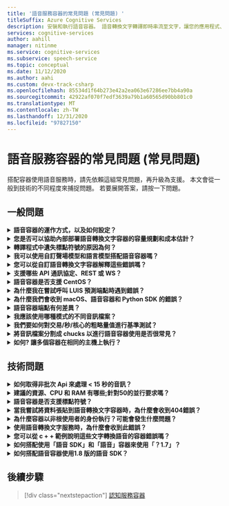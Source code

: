 ```yaml
---
title: '語音服務容器的常見問題 (常見問題) '
titleSuffix: Azure Cognitive Services
description: 安裝和執行語音容器。 語音轉換文字轉譯即時串流至文字，讓您的應用程式、工具或裝置可以使用或顯示。 文字轉語音會將輸入文字轉換為仿真人的合成語音。
services: cognitive-services
author: aahill
manager: nitinme
ms.service: cognitive-services
ms.subservice: speech-service
ms.topic: conceptual
ms.date: 11/12/2020
ms.author: aahi
ms.custom: devx-track-csharp
ms.openlocfilehash: 85534d1f64b273e42a2ea063e67286ee7bb4a90a
ms.sourcegitcommit: 42922af070f7edf3639a79b1a60565d90bb801c0
ms.translationtype: MT
ms.contentlocale: zh-TW
ms.lasthandoff: 12/31/2020
ms.locfileid: "97827150"
---
```

# <a name="speech-service-containers-frequently-asked-questions-faq"></a>語音服務容器的常見問題 (常見問題) 

搭配容器使用語音服務時，請先依賴這組常見問題，再升級為支援。 本文會從一般到技術的不同程度來捕捉問題。 若要展開答案，請按一下問題。

## <a name="general-questions"></a>一般問題

<details>
<summary>
<b>語音容器的運作方式，以及如何設定？</b>
</summary>

**答：** 設定生產叢集時，需要考慮幾件事。 首先，在同一部電腦上設定單一語言、多個容器，不應該是很大的問題。 如果您遇到問題，可能是硬體相關的問題，因此我們會先查看資源，也就是：CPU 和記憶體規格。

請考慮一段時間、 `ja-JP` 容器和最新模型。 聲場模型是最嚴苛的 CPU，而語言模型則要求最多的記憶體。 當我們對使用進行基準測試時，大約要有0.6 的 CPU 核心，才能在音訊即時流入 (（例如麥克風) ）流入時處理單一語音轉文字的要求。 如果您要以較即時的方式（例如從檔案) ）來將音訊饋送 (，該使用量可以 (1.2 x 核心) 。 同時，以下所列的記憶體是用來解碼語音的作業系統。 它不 *會* 考慮語言模型的實際完整大小，這會位於檔案快取中。 這是 `ja-JP` 額外的 2 gb; 針對 `en-US` ，它可能更 (6-7 gb) 。

如果您有記憶體不足的電腦，而且您想要在其上部署多個語言，則可能會有檔案快取已滿，且會強制 OS 將模型移入和移出分頁。針對執行中的轉譯，這可能是災難性的，可能會導致變慢和其他效能的影響。

此外，我們會為具有 [advanced vector extension (AVX2) ](speech-container-howto.md#advanced-vector-extension-support) 指令集的電腦預先封裝可執行檔。 具有 AVX512 指令集的電腦將需要該目標的程式碼產生，而啟動10個語言的10個容器可能會暫時耗盡 CPU。 這類訊息會出現在 docker 記錄檔中：

```console
2020-01-16 16:46:54.981118943 
[W:onnxruntime:Default, tvm_utils.cc:276 LoadTVMPackedFuncFromCache]
Cannot find Scan4_llvm__mcpu_skylake_avx512 in cache, using JIT...
```

您可以使用變數，在 *單一* 容器內設定您想要的解碼器數目 `DECODER MAX_COUNT` 。 因此，基本上，我們應該從您的 SKU 開始 (的 CPU/記憶體) ，我們可以建議如何充分運用它。 很棒的起點是指建議的主機機器資源規格。

<br>
</details>

<details>
<summary>
<b>您是否可以協助內部部署語音轉換文字容器的容量規劃和成本估計？</b>
</summary>

**答：** 針對批次處理模式中的容器容量，每個解碼器都可以即時處理2到3倍（具有兩個 CPU 核心）進行單一辨識。 我們不建議每個容器實例保留兩個以上的並行表彰，但建議您在負載平衡器後方的可靠性/可用性原因，執行更多的容器實例。

雖然我們可以讓每個容器實例以更多的解碼器來執行。 例如，我們可能可以在八部核心電腦上的每個容器實例上設定7個 (，每個) 超過2倍，以產生15倍的輸送量。 有一個 `DECODER_MAX_COUNT` 要注意的參數。 在極端情況下，會產生可靠性和延遲問題，輸送量也會大幅增加。 若為麥克風，則會有最久的時間。 整體使用方式應該是單一辨識的一個核心。

在批次處理模式中處理 1 K 小時/天的案例中，在極端情況下，3個 Vm 可以在24小時內處理，但不保證。 為了處理尖峰天、容錯移轉、更新，以及提供最小的備份/BCP，我們建議使用4-5 的機器，而不是每個叢集3個，以及2個以上的叢集。

針對硬體，我們使用標準 Azure VM `DS13_v2` 作為參考 (每個核心都必須是 2.6 GHz 或更好的，且已啟用 AVX2 指令集) 。

| 執行個體  | vCPU (s)  | RAM    | 暫存儲存體 | 隨用隨付與 AHB | 1年保留 AHB (% 的節省)  | 使用 AHB 節省3年 (%)  |
|-----------|---------|--------|--------------|------------------------|-------------------------------------|--------------------------------------|
| `DS13 v2` | 8       | 56 GiB | 112 GiB      | 每小時 $ 0.598            | $ 0.3528/小時 (~ 41% )                  | $ 0.2333/小時 (~ 61% )                   |

根據設計參考 (5 個 Vm 的兩個叢集來處理 1 K 小時/天音訊批次處理) ，1年的硬體成本將會是：

> 2 (叢集) * 5 (每個叢集的 Vm) * $ 0.3528/小時 * 365 (天) * 24 (小時) = $ 31K/年

對應至實體機器時，一般估計為 1 vCPU = 1 個實體 CPU 核心。 實際上，1vCPU 比單一核心更強大。

針對內部內部部署，所有這些額外的因素都能發揮作用：

- 實體 CPU 的類型和其上的核心數目
- 相同 box/電腦上同時執行的 Cpu 數目
- Vm 的設定方式
- 如何使用超執行緒/多執行緒處理
- 如何共用記憶體
- 作業系統等等。

一般來說，它並不會與 Azure 環境調整。 考慮到其他負擔，我會說安全的估計是10個實體 CPU 核心 = 8 個 Azure vCPU。 雖然熱門 Cpu 只有八個核心。 使用內部內部部署部署時，成本將會高於使用 Azure Vm。 此外，請考慮折舊率。

服務成本與線上服務相同：適用于語音轉換文字的每小時 $ 1/小時。 語音服務成本為：

> $1 * 1000 * 365 = $ 365K

支付給 Microsoft 的維護成本取決於服務層級和服務的內容。 這項技術的不同之處是，如果涉及現場服務，基本層級會從 $ $29.99/月到數十萬。 服務/維護的粗略數位是 $ 300/小時。 不包含人員成本。 不包含其他基礎結構成本 (例如儲存體、網路和負載平衡器) 。

<br>
</details>

<details>
<summary>
<b>轉譯程式中遺失標點符號的原因為何？</b>
</summary>

**答：**`speech_recognition_language=<YOUR_LANGUAGE>`如果是使用碳 client，則應該在要求中明確設定。

例如：

```python
if not recognize_once(
    speechsdk.SpeechRecognizer(
        speech_config=speechsdk.SpeechConfig(
            endpoint=template.format("interactive"),
            speech_recognition_language="ja-JP"),
            audio_config=audio_config)):

    print("Failed interactive endpoint")
    exit(1)
```
輸出如下：

```cmd
RECOGNIZED: SpeechRecognitionResult(
    result_id=2111117c8700404a84f521b7b805c4e7, 
    text="まだ早いまだ早いは猫である名前はまだないどこで生まれたかとんと見当を検討をなつかぬ。
    何でも薄暗いじめじめした所でながら泣いていた事だけは記憶している。
    まだは今ここで初めて人間と言うものを見た。
    しかも後で聞くと、それは書生という人間中で一番同額同額。",
    reason=ResultReason.RecognizedSpeech)
```

<br>
</details>

<details>
<summary>
<b>我可以使用自訂聲場模型和語言模型搭配語音容器嗎？</b>
</summary>

我們目前只能傳遞一個模型識別碼，也就是自訂語言模型或自訂聲場模型。

**答：***不* 同時支援聲場和語言模型的決策。 這會持續生效，直到建立統一的識別碼以減少 API 中斷為止。 可惜的是，目前不支援此功能。

<br>
</details>

<details>
<summary>
<b>您可以從自訂語音轉換文字容器解釋這些錯誤嗎？</b>
</summary>

**錯誤1：**

```cmd
Failed to fetch manifest: Status: 400 Bad Request Body:
{
    "code": "InvalidModel",
    "message": "The specified model is not supported for endpoint manifests."
}
```

**解答1：** 如果您要使用最新的自訂模型進行定型，我們目前不支援。 如果您使用較舊的版本進行定型，則應該可以使用。 我們仍在努力支援最新版本。

基本上，自訂容器不支援 Halide 或以 ONNX 為基礎的聲場模型 (這是自訂定型入口網站) 中的預設值。 這是因為自訂模型未經過加密，而且我們不想要公開 ONNX 模型，語言模型是正常的。 客戶必須明確地選取較舊的非 ONNX 模型以進行自訂定型。 精確度不會受到影響。 模型大小可能較大 (100 MB) 。

> 支援模型 > 20190220 (4.5 版整合) 

**錯誤2：**

```cmd
HTTPAPI result code = HTTPAPI_OK.
HTTP status code = 400.
Reason:  Synthesis failed.
StatusCode: InvalidArgument,
Details: Voice does not match.
```

**回答2：** 您必須在要求中提供正確的語音名稱，此名稱會區分大小寫。 請參閱完整的服務名稱對應。

**錯誤3：**

```json
{
    "code": "InvalidProductId",
    "message": "The subscription SKU \"CognitiveServices.S0\" is not supported in this service instance."
}
```

**解答3：** 您用來建立語音資源，而不是認知服務資源的簧片。


<br>
</details>

<details>
<summary>
<b>支援哪些 API 通訊協定、REST 或 WS？</b>
</summary>

**答：** 針對語音轉換文字和自訂語音轉換文字容器，我們目前僅支援 websocket 通訊協定。 SDK 只支援在 WS 中呼叫，但不支援 REST。 目前有一個方案可新增 REST 支援，但目前沒有 ETA。 請一律參考官方檔，請參閱 [查詢預測端點](speech-container-howto.md#query-the-containers-prediction-endpoint)。

<br>
</details>

<details>
<summary>
<b>語音容器是否支援 CentOS？</b>
</summary>

**答：** Python SDK 尚不支援 CentOS 7，也不支援 Ubuntu 19.04。

Python 語音 SDK 套件適用於下列作業系統：
- **Windows** -x64 和 x86
- **Mac** -macOS X 10.12 版或更新版本
- **Linux** -ubuntu 16.04、ubuntu 18.04、Debian 9 （x64）

如需環境設定的詳細資訊，請參閱 [Python 平臺設定](quickstarts/setup-platform.md?pivots=programming-language-python)。 目前，Ubuntu 18.04 是建議的版本。

<br>
</details>

<details>
<summary>
<b>為什麼我在嘗試呼叫 LUIS 預測端點時遇到錯誤？</b>
</summary>

我在 IoT Edge 部署中使用 LUIS 容器，並嘗試從另一個容器呼叫 LUIS 預測端點。 LUIS 容器正在接聽埠5001，而我所使用的 URL 如下：

```csharp
var luisEndpoint =
    $"ws://192.168.1.91:5001/luis/prediction/v3.0/apps/{luisAppId}/slots/production/predict";
var config = SpeechConfig.FromEndpoint(new Uri(luisEndpoint));
```

我遇到的錯誤是：

```cmd
WebSocket Upgrade failed with HTTP status code: 404 SessionId: 3cfe2509ef4e49919e594abf639ccfeb
```

我在 LUIS 容器記錄中看到要求，且訊息顯示：

```cmd
The request path /luis//predict" does not match a supported file type.
```

這代表什麼？ 我遺失了什麼？ 我已遵循語音 SDK 的範例，從 [這裡](https://github.com/Azure-Samples/cognitive-services-speech-sdk)開始。 案例是，我們會根據我們定型的 LUIS 應用程式，直接從電腦麥克風偵測音訊，並嘗試判斷意圖。 我所連結的範例的確如此。 它可與 LUIS 的雲端式服務搭配運作。 使用語音 SDK 似乎可讓我們不必另行明確呼叫語音轉換文字 API，然後再進行第二次呼叫 LUIS。

因此，我只想從使用雲端中 LUIS 的案例切換到使用 LUIS 容器。 我不可以想像語音 SDK 是否適用于另一種。

**答：** 語音 SDK 不應針對 LUIS 容器使用。 若要使用 LUIS 容器，應使用 LUIS SDK 或 LUIS REST API。 語音 SDK 應針對語音容器使用。

雲端與容器不同。 雲端可以由多個匯總的容器組成 (有時稱為微型服務) 。 因此有一個 LUIS 容器，然後有一個語音容器-兩個不同的容器。 語音容器只會執行語音。 LUIS 容器只會執行 LUIS。 在雲端中，因為這兩個容器都是已知的部署方式，而且如果遠端用戶端移至雲端、執行語音、返回，然後再次移至雲端並執行 LUIS，我們提供了一項功能，可讓用戶端移至語音，然後移至 LUIS，然後再回到用戶端。 因此，即使在此案例中，語音 SDK 會將音訊的語音雲端容器移至語音雲端容器，然後語音雲端容器會使用文字來與 LUIS cloud 容器交談。 LUIS 容器沒有接受音訊的概念 (不適合 LUIS 容器接受串流音訊-LUIS 是以文字為基礎的服務) 。 在內部部署的情況下，我們並不確定我們的客戶已部署兩個容器，但我們不會在客戶的內部部署容器之間進行協調，而如果兩個容器都部署在內部內部部署上，則不會將 SR 優先移回用戶端，並讓客戶取得該文字並移至 LUIS。

<br>
</details>

<details>
<summary>
<b>為什麼我們會收到 macOS、語音容器和 Python SDK 的錯誤？</b>
</summary>

當我們傳送 *.wav* 檔給轉譯時，結果會傳回：

```cmd
recognition is running....
Speech Recognition canceled: CancellationReason.Error
Error details: Timeout: no recognition result received.
When creating a websocket connection from the browser a test, we get:
wb = new WebSocket("ws://localhost:5000/speech/recognition/dictation/cognitiveservices/v1")
WebSocket
{
    url: "ws://localhost:5000/speech/recognition/dictation/cognitiveservices/v1",
    readyState: 0,
    bufferedAmount: 0,
    onopen: null,
    onerror: null,
    ...
}
```

我們知道 websocket 已正確設定。

**答：** 如果是這種情況，則請參閱 [此 GitHub 問題](https://github.com/Azure-Samples/cognitive-services-speech-sdk/issues/310)。 我們在 [這裡](https://github.com/Azure-Samples/cognitive-services-speech-sdk/issues/310#issuecomment-527542722)提供了一個解決辦法。

請在1.8 版修正此問題。


<br>
</details>

<details>
<summary>
<b>語音容器端點有何差異？</b>
</summary>

您是否可以協助填滿下列測試計量，包括要測試的函式，以及如何測試 SDK 和 REST Api？ 尤其是「互動式」和「交談」的差異，我在現有的 doc/範例中看不到。

| 端點                                                | 功能測試                                                   | SDK | REST API |
|---------------------------------------------------------|-------------------------------------------------------------------|-----|----------|
| `/speech/synthesize/cognitiveservices/v1`               | 合成文字 (文字轉換語音)                                   |     | 是      |
| `/speech/recognition/dictation/cognitiveservices/v1`    | 認知服務內部內部部署聽寫 v1 websocket 端點        | 是 | 否       |
| `/speech/recognition/interactive/cognitiveservices/v1`  | 認知服務內部內部部署互動式 v1 websocket 端點  |     |          |
| `/speech/recognition/conversation/cognitiveservices/v1` | 認知服務內部內部部署對話 v1 websocket 端點 |     |          |

**答：** 這是下列各項的融合：
- 嘗試容器的聽寫端點的人， (我不確定其取得 URL 的方式) 
- 1個<sup>st</sup> 合作物件端點是容器中的端點。
- 傳回語音的 1<sup>st</sup> 合作物件端點，而不是 `speech.hypothesis` 3<sup>rd</sup> 元件端點針對聽寫端點傳回的訊息。
- 碳快速入門會使用 `RecognizeOnce` (互動模式) 
- 具有判斷提示的碳對 `speech.fragment` 要求它們的訊息不會在互動模式中傳回。
- 在發行組建中引發 assert 的碳 (終止進程) 。

因應措施是切換至在您的程式碼中使用連續辨識，或 (更快速) 連接到容器中的互動式或連續端點。
針對您的程式碼，將端點設定為 `host:port` /speech/recognition/interactive/cognitiveservices/v1

如需各種模式，請參閱語音模式-請參閱以下內容：

## <a name="speech-modes---interactive-conversation-dictation"></a>語音模式-互動式、對話、聽寫

[!INCLUDE [speech-modes](includes/speech-modes.md)]

適當的修正會隨附于 SDK 1.8，其具有內部部署支援 (將挑選正確的端點，因此我們將不會比線上服務) 更糟。 在此同時，還有連續辨識的範例，為什麼我們不會指向它？

https://github.com/Azure-Samples/cognitive-services-speech-sdk/blob/6805d96bf69d9e95c9137fe129bc5d81e35f6309/samples/python/console/speech_sample.py#L196

<br>
</details>

<details>
<summary>
<b>我應該使用哪種模式的不同音訊檔案？</b>
</summary>

**答：** 以下是 [使用 Python 的快速入門](./get-started-speech-to-text.md?pivots=programming-language-python)。 您可以在檔網站上找到其他連結的語言。

只是為了表達互動式、對話和聽寫;這是指定服務將處理語音要求之特定方式的先進方式。 可惜的是，對於內部內部部署的容器，我們必須指定完整的 URI (，因為它包含本機電腦) ，因此此資訊是從抽象的洩漏。 我們正與 SDK 小組合作，讓未來更能使用。

<br>
</details>

<details>
<summary>
<b>我們要如何對交易/秒/核心的粗略量值進行基準測試？</b>
</summary>

**答：** 以下是現有模型所預期的一些粗略數位， (將會在正式運作) 中有更好的變更：

- 針對檔案，節流將會在語音 SDK 中，以2x 為間隔。 音訊的前五秒不會進行節流。 解碼器能夠執行大約3倍的時間。 如此一來，整體 CPU 使用率將會接近2個核心，以進行單一辨識。
- 若為 mic，則會有最久的時間。 單一辨識的整體使用量應大約是1個核心。

這可以透過 docker 記錄進行驗證。 我們實際上是使用 session 和片語/語句統計資料來傾印這一行，其中包含 RTF 數位。


<br>
</details>

<details>
<summary>
<b>將音訊檔案分割成 chucks 以進行語音容器使用是否很常見？</b>
</summary>

我目前的計畫是取得現有的音訊檔案，並將它分割為10秒的區塊，然後透過容器來傳送這些檔案。 這是可接受的案例嗎？  有更好的方法可以處理容器中較大的音訊檔案嗎？

**答：** 您只需使用語音 SDK 並為其提供檔案，就會執行正確的動作。 為什麼您需要區出檔案？


<br>
</details>

<details>
<summary>
<b>如何? 讓多個容器在相同的主機上執行？</b>
</summary>

檔說要公開不同的埠，我這麼做，但 LUIS 容器仍在接聽埠5000？

**答：** 請試試看 `-p <outside_unique_port>:5000` 。 例如： `-p 5001:5000` 。


<br>
</details>

## <a name="technical-questions"></a>技術問題

<details>
<summary>
<b>如何取得非批次 Api 來處理 &lt; 15 秒的音訊？</b>
</summary>

**答：** `RecognizeOnce()` 在互動模式中，最多隻會處理15秒的音訊，因為此模式適用于語音命令，其中語句預期會很短。 如果您使用 `StartContinuousRecognition()` 聽寫或對話，則不會有15秒的限制。


<br>
</details>

<details>
<summary>
<b>建議的資源、CPU 和 RAM 有哪些;針對50的並行要求嗎？</b>
</summary>

有多少並行要求會有4核心、4 GB RAM 處理？ 例如，如果我們必須提供50個並行要求的服務，建議使用多少核心和 RAM？

**答：** 使用我們的最新版本時，即時8， `en-US` 因此建議使用超過6個並行要求的多個 docker 容器。 它會 crazier 超過16個核心，並變成 (NUMA) 節點敏感性的非統一記憶體存取。 下表說明每個語音容器的資源配置下限和建議。

# <a name="speech-to-text"></a>[語音轉文字](#tab/stt)

| 容器      | 最小值             | 建議         |
|----------------|---------------------|---------------------|
| 語音轉文字 | 2核心，2 GB 記憶體 | 4核心，4 GB 記憶體 |

# <a name="custom-speech-to-text"></a>[自訂語音轉換文字](#tab/cstt)

| 容器             | 最小值             | 建議         |
|-----------------------|---------------------|---------------------|
| 自訂語音轉換文字 | 2核心，2 GB 記憶體 | 4核心，4 GB 記憶體 |

# <a name="text-to-speech"></a>[文字轉換語音](#tab/tts)

| 容器      | 最小值             | 建議         |
|----------------|---------------------|---------------------|
| 文字轉換語音 | 1核心，2 GB 記憶體 | 2核心，3 GB 記憶體 |

# <a name="custom-text-to-speech"></a>[自訂文字轉換語音](#tab/ctts)

| 容器             | 最小值             | 建議         |
|-----------------------|---------------------|---------------------|
| 自訂文字轉換語音 | 1核心，2 GB 記憶體 | 2核心，3 GB 記憶體 |

**_

- 每個核心都必須至少有 2.6 GHz 或更快。
- 針對檔案，節流將會在語音 SDK 中，2 (前5秒的音訊不會受到節流) 。
- 此解碼器能夠執行大約 2-3 倍的時間。 如此一來，整體 CPU 使用率將會接近兩個核心來進行單一辨識。 這就是為什麼我們不建議每個容器實例保留兩個以上的作用中連線。 最極端的是在八部核心電腦（例如）中，將大約10個解碼器的時間放在八個核心電腦上 `DS13_V2` 。 針對容器1.3 版和更新版本，有一個您可以嘗試設定的參數 `DECODER_MAX_COUNT=20` 。
- 若為麥克風，則會有最久的時間。 整體使用方式應該是單一辨識的一個核心。

請考慮您所擁有之音訊的總小時數。 如果數位很大，若要改善可靠性/可用性，建議您在負載平衡器後方的單一或多個方塊上執行多個容器實例。 您可以使用 Kubernetes (K8S) 和 Helm，或使用 Docker 撰寫來完成協調流程。

例如，若要處理1000小時/24 小時，我們已嘗試為每個 VM 設定10個實例/VM 的 3-4 Vm。

<br>
</details>

<details>
<summary>
<b>語音容器是否支援標點符號？</b>
</summary>

_ *答：** 在內部部署的容器中，我們有 (ITN) 的大小寫。 標點符號與語言相依，而且不支援某些語言，包括中文和日文。

針對現有的容器 *，我們有* 隱含和基本標點符號的支援，但它是 `off` 預設的。 這表示您可以取得 `.` 範例中的字元，而不是 `。` 字元。 為了啟用此隱含邏輯，以下是如何使用語音 SDK 在 Python 中執行此作業的範例 (它會與其他語言) 類似：

```python
speech_config.set_service_property(
    name='punctuation',
    value='implicit',
    channel=speechsdk.ServicePropertyChannel.UriQueryParameter
)
```

<br>
</details>

<details>
<summary>
<b>當我嘗試將資料張貼到語音轉換文字容器時，為什麼會收到404錯誤？</b>
</summary>

以下是 HTTP POST 範例：

```http
POST /speech/recognition/conversation/cognitiveservices/v1?language=en-US&format=detailed HTTP/1.1
Accept: application/json;text/xml
Content-Type: audio/wav; codecs=audio/pcm; samplerate=16000
Transfer-Encoding: chunked
User-Agent: PostmanRuntime/7.18.0
Cache-Control: no-cache
Postman-Token: xxxxxx-xxxx-xxxx-xxxx-xxxxxxxxxxxx
Host: 10.0.75.2:5000
Accept-Encoding: gzip, deflate
Content-Length: 360044
Connection: keep-alive
HTTP/1.1 404 Not Found
Date: Tue, 22 Oct 2019 15:42:56 GMT
Server: Kestrel
Content-Length: 0
```

**答：** 我們不支援語音轉換文字容器中的 REST API，我們僅透過語音 SDK 支援 Websocket。 請一律參考官方檔，請參閱 [查詢預測端點](speech-container-howto.md#query-the-containers-prediction-endpoint)。

<br>
</details>


<details>
<summary>
<b> 為什麼容器以非根使用者的身份執行？可能會發生什麼問題？</b>
</summary>

**答：** 請注意，容器內的預設使用者是非根使用者。 這可保護容器的程式，並取得主機節點的提升許可權。 依預設，某些平臺（例如 OpenShift 容器平臺）已藉由使用任意指派的使用者識別碼執行容器來執行此作業。 在這些平臺中，非根使用者必須有許可權可寫入任何需要寫入的外部對應磁片區。 例如，記錄資料夾或自訂模型下載資料夾。
<br>
</details>

<details>
<summary>
<b>使用語音轉換文字服務時，為什麼會收到此錯誤？</b>
</summary>

```cmd
Error in STT call for file 9136835610040002161_413008000252496:
{
    "reason": "ResultReason.Canceled",
    "error_details": "Due to service inactivity the client buffer size exceeded. Resetting the buffer. SessionId: xxxxx..."
}
```

**答：** 這通常會在您的音訊播放速度比語音辨識容器所能採用的速度還快。 用戶端緩衝區會填滿，並觸發取消。 您需要控制用來傳送音訊的平行存取和 RTF。

<br>
</details>

<details>
<summary>
<b>您可以從 c + + 範例說明這些文字轉換語音的容器錯誤嗎？</b>
</summary>

**答：** 如果容器版本早于1.3，則應該使用此程式碼：

```cpp
const auto endpoint = "http://localhost:5000/speech/synthesize/cognitiveservices/v1";
auto config = SpeechConfig::FromEndpoint(endpoint);
auto synthesizer = SpeechSynthesizer::FromConfig(config);
auto result = synthesizer->SpeakTextAsync("{{{text1}}}").get();
```

較舊的容器沒有適用于使用 API 之碳的必要端點 `FromHost` 。 如果是用於1.3 版的容器，則應該使用此程式碼：

```cpp
const auto host = "http://localhost:5000";
auto config = SpeechConfig::FromHost(host);
config->SetSpeechSynthesisVoiceName(
    "Microsoft Server Speech Text to Speech Voice (en-US, AriaRUS)");
auto synthesizer = SpeechSynthesizer::FromConfig(config);
auto result = synthesizer->SpeakTextAsync("{{{text1}}}").get();
```

以下是使用 API 的範例 `FromEndpoint` ：

```cpp
const auto endpoint = "http://localhost:5000/cognitiveservices/v1";
auto config = SpeechConfig::FromEndpoint(endpoint);
config->SetSpeechSynthesisVoiceName(
    "Microsoft Server Speech Text to Speech Voice (en-US, AriaRUS)");
auto synthesizer = SpeechSynthesizer::FromConfig(config);
auto result = synthesizer->SpeakTextAsync("{{{text2}}}").get();
```

 `SetSpeechSynthesisVoiceName`因為具有更新文字轉換語音引擎的容器需要語音名稱，所以會呼叫此函式。

<br>
</details>

<details>
<summary>
<b>如何搭配使用「語音 SDK」和「語音」容器來使用「？1.7」？</b>
</summary>

**答：** 語音容器上有三個端點適用于不同的使用方式，它們是定義為語音模式-請參閱以下內容：

## <a name="speech-modes"></a>語音模式

[!INCLUDE [speech-modes](includes/speech-modes.md)]

它們是基於不同的用途，並以不同的方式使用。

Python [範例](https://github.com/Azure-Samples/cognitive-services-speech-sdk/blob/master/samples/python/console/speech_sample.py)：
- 若為單一辨識 (互動模式) 使用自訂端點 (也就是： `SpeechConfig`) 的端點參數，請參閱 `speech_recognize_once_from_file_with_custom_endpoint_parameters()` 。
- 如需持續辨識 (對話模式) ，而且只要修改為使用上述的自訂端點，請參閱 `speech_recognize_continuous_from_file()` 。
- 若要在上述範例中啟用聽寫 (只有在您真正需要的情況下才) ，請在您建立之後 `speech_config` ，加入程式碼 `speech_config.enable_dictation()` 。

在 c # 中，若要啟用聽寫，請叫用 `SpeechConfig.EnableDictation()` 函數。

### <a name="fromendpoint-apis"></a>`FromEndpoint` Api
| Language | API 詳細資料 |
|----------|:------------|
| C++ | <a href="https://docs.microsoft.com/en-us/cpp/cognitive-services/speech/speechconfig#fromendpoint" target="_blank">`SpeechConfig::FromEndpoint` <span class="docon docon-navigate-external x-hidden-focus"></span></a> |
| C# | <a href="https://docs.microsoft.com/dotnet/api/microsoft.cognitiveservices.speech.speechconfig.fromendpoint?view=azure-dotnet" target="_blank">`SpeechConfig.FromEndpoint` <span class="docon docon-navigate-external x-hidden-focus"></span></a> |
| Java | <a href="https://docs.microsoft.com/java/api/com.microsoft.cognitiveservices.speech.speechconfig.fromendpoint" target="_blank">`SpeechConfig.fromendpoint` <span class="docon docon-navigate-external x-hidden-focus"></span></a> |
| Objective-C | <a href="https://docs.microsoft.com/en-us/objectivec/cognitive-services/speech/spxspeechconfiguration#initwithendpoint" target="_blank">`SPXSpeechConfiguration:initWithEndpoint;` <span class="docon docon-navigate-external x-hidden-focus"></span></a> |
| Python | <a href="https://docs.microsoft.com/python/api/azure-cognitiveservices-speech/azure.cognitiveservices.speech.speechconfig?view=azure-python" target="_blank">`SpeechConfig;` <span class="docon docon-navigate-external x-hidden-focus"></span></a> |
| JavaScript | 目前不受支援，也不會規劃。 |

<br>
</details>

<details>
<summary>
<b>如何搭配語音容器使用1.8 版的語音 SDK？</b>
</summary>

**答：** 有新的 `FromHost` API。 這不會取代或修改任何現有的 Api。 它只會新增使用自訂主機建立語音設定的替代方法。

### <a name="fromhost-apis"></a>`FromHost` Api

| Language | API 詳細資料 |
|--|:-|
| C# | <a href="https://docs.microsoft.com/dotnet/api/microsoft.cognitiveservices.speech.speechconfig.fromhost?view=azure-dotnet" target="_blank">`SpeechConfig.FromHost` <span class="docon docon-navigate-external x-hidden-focus"></span></a> |
| C++ | <a href="https://docs.microsoft.com/en-us/cpp/cognitive-services/speech/speechconfig#fromhost" target="_blank">`SpeechConfig::FromHost` <span class="docon docon-navigate-external x-hidden-focus"></span></a> |
| Java | <a href="https://docs.microsoft.com/java/api/com.microsoft.cognitiveservices.speech.speechconfig.fromhost" target="_blank">`SpeechConfig.fromHost` <span class="docon docon-navigate-external x-hidden-focus"></span></a> |
| Objective-C | <a href="https://docs.microsoft.com/en-us/objectivec/cognitive-services/speech/spxspeechconfiguration#initwithhost" target="_blank">`SPXSpeechConfiguration:initWithHost;` <span class="docon docon-navigate-external x-hidden-focus"></span></a> |
| Python | <a href="https://docs.microsoft.com/python/api/azure-cognitiveservices-speech/azure.cognitiveservices.speech.speechconfig?view=azure-python" target="_blank">`SpeechConfig;` <span class="docon docon-navigate-external x-hidden-focus"></span></a> |
| JavaScript | 目前不支援 |

> 參數：主機 (強制) ，訂用帳戶金鑰 (選擇性，如果您可以使用服務，而不) 。

Host 的格式是 `protocol://hostname:port` `:port` 選擇性的 (請參閱下面) ：
- 如果容器在本機執行，主機名稱為 `localhost` 。
- 如果容器正在遠端伺服器上執行，請使用該伺服器的主機名稱或 IPv4 位址。

語音轉換文字的主機參數範例：
- `ws://localhost:5000` -使用埠5000的本機容器的非安全連線
- `ws://some.host.com:5000` -與遠端伺服器上執行的容器之間的非安全連線

上述的 Python 範例，但使用 `host` 參數，而不是 `endpoint` ：

```python
speech_config = speechsdk.SpeechConfig(host="ws://localhost:5000")
```

<br>
</details>

## <a name="next-steps"></a>後續步驟

> [!div class="nextstepaction"]
> [認知服務容器](speech-container-howto.md)